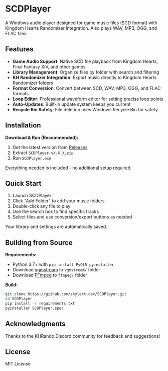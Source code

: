 # SCDPlayer

A Windows audio player designed for game music files (SCD format) with Kingdom Hearts Randomizer integration. Also plays WAV, MP3, OGG, and FLAC files.

## Features

- **Game Audio Support**: Native SCD file playback from Kingdom Hearts, Final Fantasy XIV, and other games
- **Library Management**: Organize files by folder with search and filtering
- **KH Randomizer Integration**: Export music directly to Kingdom Hearts Randomizer folders
- **Format Conversion**: Convert between SCD, WAV, MP3, OGG, and FLAC formats
- **Loop Editor**: Professional waveform editor for setting precise loop points
- **Auto-Updates**: Built-in update system keeps you current
- **Recycle Bin Safety**: File deletion uses Windows Recycle Bin for safety

## Installation

**Download & Run (Recommended):**
1. Get the latest version from [Releases](https://github.com/skylect-dev/SCDPlayer/releases)
2. Extract `SCDPlayer-vX.X.X.zip`
3. Run `SCDPlayer.exe`

Everything needed is included - no additional setup required.

## Quick Start

1. Launch SCDPlayer
2. Click "Add Folder" to add your music folders
3. Double-click any file to play
4. Use the search box to find specific tracks
5. Select files and use conversion/export buttons as needed

Your library and settings are automatically saved.

## Building from Source

**Requirements:**
- Python 3.7+ with `pip install PyQt5 pyinstaller`
- Download [vgmstream](https://github.com/vgmstream/vgmstream/releases) to `vgmstream/` folder
- Download [FFmpeg](https://ffmpeg.org/download.html) to `ffmpeg/` folder

**Build:**
```bash
git clone https://github.com/skylect-dev/SCDPlayer.git
cd SCDPlayer
pip install -r requirements.txt
pyinstaller SCDPlayer.spec
```

## Acknowledgments

Thanks to the KHRando Discord community for feedback and suggestions!

## License

MIT License
